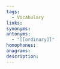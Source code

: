 ```yaml
---
tags:
  - Vocabulary
links: 
synonyms: 
antonyms:
  - "[[ordinary]]"
homophones: 
anagrams: 
description:
---
```

